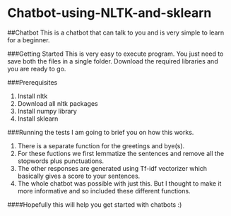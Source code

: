 # Chatbot-using-NLTK-and-sklearn
##Chatbot
This is a chatbot that can talk to you and is very simple to learn for a beginner.

###Getting Started
This is very easy to execute program. You just need to save both the files in a single folder. Download the required libraries and you are ready to go.

###Prerequisites
1. Install nltk
2. Download all nltk packages
3. Install numpy library
4. Install sklearn

###Running the tests
I am going to brief you on how this works.
1. There is a separate function for the greetings and bye(s).
2. For these fuctions we first lemmatize the sentences and remove all the stopwords plus punctuations.
3. The other responses are generated using Tf-idf vectorizer which basically gives a score to your sentences.
4. The whole chatbot was possible with just this. But I thought to make it more informative and so included these different functions.

####Hopefully this will help you get started with chatbots :)
